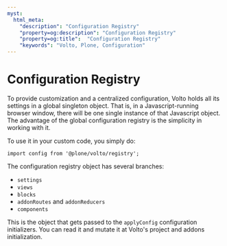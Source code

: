 ```yaml
---
myst:
  html_meta:
    "description": "Configuration Registry"
    "property=og:description": "Configuration Registry"
    "property=og:title":  "Configuration Registry"
    "keywords": "Volto, Plone, Configuration"
---
```


# Configuration Registry

To provide customization and a centralized configuration, Volto holds all its
settings in a global singleton object. That is, in a Javascript-running
browser window, there will be one single instance of that Javascript object.
The advantage of the global configuration registry is the simplicity in working
with it.

To use it in your custom code, you simply do:

```
import config from '@plone/volto/registry';
```

The configuration registry object has several branches:

- `settings`
- `views`
- `blocks`
- `addonRoutes` and `addonReducers`
- `components`

This is the object that gets passed to the `applyConfig` configuration
initializers. You can read it and mutate it at Volto's project and addons
initialization.
